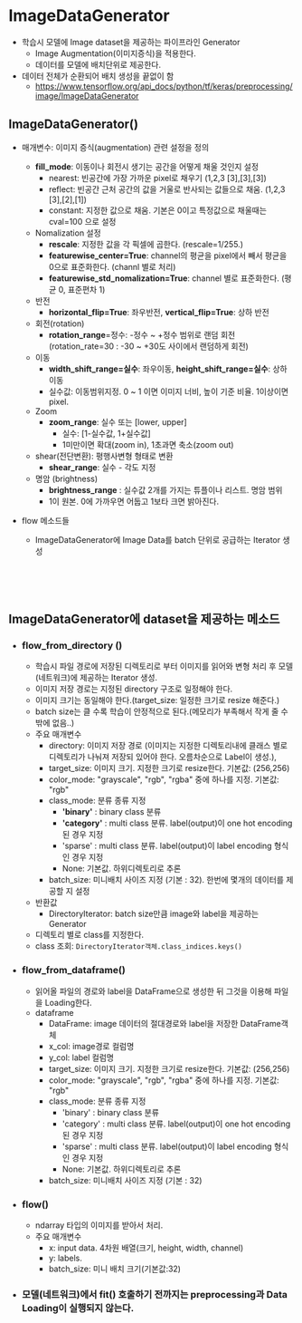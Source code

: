 # ImageDataGenerator
- 학습시 모델에 Image dataset을 제공하는 파이프라인 Generator
    - Image Augmentation(이미지증식)을 적용한다.
    - 데이터를 모델에 배치단위로 제공한다.
- 데이터 전체가 순환되어 배치 생성을 끝없이 함
    - https://www.tensorflow.org/api_docs/python/tf/keras/preprocessing/image/ImageDataGenerator

## ImageDataGenerator()
- 매개변수: 이미지 증식(augmentation) 관련 설정을 정의
    - **fill_mode**: 이동이나 회전시 생기는 공간을 어떻게 채울 것인지 설정
        - nearest: 빈공간에 가장 가까운 pixel로 채우기 (1,2,3 [3],[3],[3])
        - reflect: 빈공간 근처 공간의 값을 거울로 반사되는 값들으로 채움. (1,2,3 [3],[2],[1])
        - constant: 지정한 값으로 채움. 기본은 0이고 특정값으로 채울때는 cval=100 으로 설정
    - Nomalization 설정
        - **rescale**: 지정한 값을 각 픽셀에 곱한다. (rescale=1/255.)
        - **featurewise_center=True**: channel의 평균을 pixel에서 빼서 평균을 0으로 표준화한다. (channl 별로 처리)
        - **featurewise_std_nomalization=True**: channel 별로 표준화한다. (평균 0, 표준편차 1)
    - 반전
         - **horizontal_flip=True**: 좌우반전, **vertical_flip=True**: 상하 반전
    - 회전(rotation)
         - **rotation_range**=정수:  -정수 ~ +정수 범위로 랜덤 회전 (rotation_rate=30 : -30 ~ +30도 사이에서 랜덤하게 회전)
    - 이동
         - **width_shift_range=실수**: 좌우이동, **height_shift_range=실수**: 상하 이동
         - 실수값: 이동범위지정.  0 ~ 1 이면 이미지 너비, 높이 기준 비율. 1이상이면 pixel.
    - Zoom 
         - **zoom_range**: 실수 또는 [lower, upper]
             - 실수: [1-실수값, 1+실수값]
             - 1미만이면 확대(zoom in), 1초과면 축소(zoom out)
    - shear(전단변환): 평행사변형 형태로 변환
        - **shear_range**: 실수 - 각도 지정
    - 명암 (brightness)
        - **brightness_range** : 실수값 2개를 가지는 튜플이나 리스트. 명암 범위
        - 1이 원본. 0에 가까우면 어둡고 1보타 크면 밝아진다. 
          
- flow 메소드들
    - ImageDataGenerator에 Image Data를 batch 단위로 공급하는 Iterator 생성
<br>
<br>
<br>

## ImageDataGenerator에 dataset을 제공하는 메소드

- ### flow_from_directory () 
    - 학습시 파일 경로에 저장된 디렉토리로 부터 이미지를 읽어와 변형 처리 후 모델(네트워크)에 제공하는 Iterator 생성.
    - 이미지 저장 경로는 지정된 directory 구조로 일정해야 한다.
    - 이미지 크기는 동일해야 한다.(target_size: 일정한 크기로 resize 해준다.)
    - batch size는 클 수록 학습이 안정적으로 된다.(메모리가 부족해서 작게 줄 수 밖에 없음..)
    - 주요 매개변수
        - directory: 이미지 저장 경로 (이미지는 지정한 디렉토리내에 클래스 별로 디렉토리가 나눠져 저장되 있어야 한다. 오름차순으로 Label이 생성.),
        - target_size: 이미지 크기. 지정한 크기로 resize한다. 기본값: (256,256)
        - color_mode: "grayscale", "rgb", "rgba" 중에 하나를 지정. 기본값: "rgb"
        - class_mode: 분류 종류 지정
            - **'binary'** : binary class 분류
            - **'category'** : multi class 분류. label(output)이 one hot encoding 된 경우 지정
            - 'sparse' : multi class 분류. label(output)이 label encoding 형식인 경우 지정
            - None: 기본값. 하위디렉토리로 추론
        - batch_size: 미니배치 사이즈 지정 (기본 : 32). 한번에 몇개의 데이터를 제공할 지 설정
    - 반환값
        - DirectoryIterator: batch size만큼 image와 label을 제공하는 Generator
    - 디렉토리 별로 class를 지정한다.
    - class 조회: `DirectoryIterator객체.class_indices.keys()`

- ### flow_from_dataframe()
    - 읽어올 파일의 경로와 label을 DataFrame으로 생성한 뒤 그것을 이용해 파일을 Loading한다.
    - dataframe
        - DataFrame: image 데이터의 절대경로와 label을 저장한 DataFrame객체
        - x_col: image경로 컬럼명
        - y_col: label 컬럼명
        - target_size: 이미지 크기. 지정한 크기로 resize한다. 기본값: (256,256)
        - color_mode: "grayscale", "rgb", "rgba" 중에 하나를 지정. 기본값: "rgb"
        - class_mode: 분류 종류 지정
            - 'binary' : binary class 분류
            - 'category' : multi class 분류. label(output)이 one hot encoding 된 경우 지정
            - 'sparse' : multi class 분류. label(output)이 label encoding 형식인 경우 지정
            - None: 기본값. 하위디렉토리로 추론
        - batch_size: 미니배치 사이즈 지정 (기본 : 32)
- ### flow()
    - ndarray 타입의 이미지를 받아서 처리. 
    - 주요 매개변수
        - x: input data. 4차원 배열(크기, height, width, channel)
        - y: labels. 
        - batch_size: 미니 배치 크기(기본값:32)
- ### 모델(네트워크)에서 fit() 호출하기 전까지는 preprocessing과 Data Loading이 실행되지 않는다.

